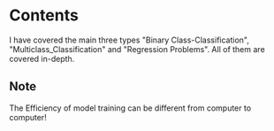 # Contents
I have covered the main three types "Binary Class-Classification", "Multiclass_Classification" and "Regression Problems". All of them are covered in-depth.
## Note
The Efficiency of model training can be different from computer to computer!
